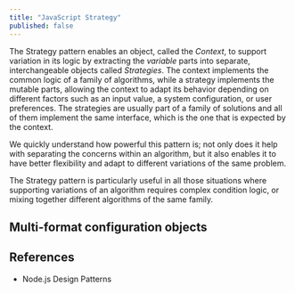 ```yaml
---
title: "JavaScript Strategy"
published: false
---
```


The Strategy pattern enables an object, called the *Context*, to support
variation in its logic by extracting the *variable* parts into separate,
interchangeable objects called *Strategies*. The context implements the common
logic of a family of algorithms, while a strategy implements the mutable parts,
allowing the context to adapt its behavior depending on different factors such
as an input value, a system configuration, or user preferences. The strategies
are usually part of a family of solutions and all of them implement the same
interface, which is the one that is expected by the context.

We quickly understand how powerful this pattern is; not only does it help with
separating the concerns within an algorithm, but it also enables it to have
better flexibility and adapt to different variations of the same problem.

The Strategy pattern is particularly useful in all those situations where
supporting variations of an algorithm requires complex condition logic, or
mixing together different algorithms of the same family.

## Multi-format configuration objects



## References

- Node.js Design Patterns
